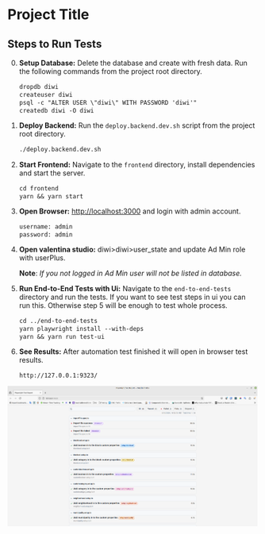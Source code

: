 # Project Title

## Steps to Run Tests

0. **Setup Database:** Delete the database and create with fresh data. Run the following commands from the project root directory.

    ```shell
    dropdb diwi
    createuser diwi
    psql -c "ALTER USER \"diwi\" WITH PASSWORD 'diwi'"
    createdb diwi -O diwi
    ```

1. **Deploy Backend:** Run the `deploy.backend.dev.sh` script from the project root directory.

    ```bash
    ./deploy.backend.dev.sh
    ```

2. **Start Frontend:** Navigate to the `frontend` directory, install dependencies and start the server.

    ```shell
    cd frontend
    yarn && yarn start
    ```

3. **Open Browser:** <http://localhost:3000> and login with admin account.

    ```
    username: admin
    password: admin
    ```

4. **Open valentina studio:** diwi>diwi>user_state and update Ad Min role with userPlus.

    **Note**: _If you not logged in Ad Min user will not be listed in database._

5. **Run End-to-End Tests with Ui:** Navigate to the `end-to-end-tests` directory and run the tests. If you want to see test steps in ui you can run this. Otherwise step 5 will be enough to test whole process.

    ```shell
    cd ../end-to-end-tests
    yarn playwright install --with-deps
    yarn && yarn run test-ui
    ```

6. **See Results:** After automation test finished it will open in browser test results.

    ```
    http://127.0.0.1:9323/
    ```

![Test Results](images/test-results.png)
